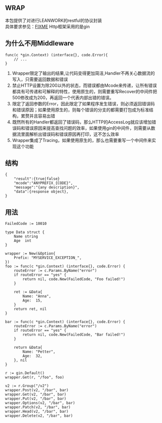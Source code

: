 WRAP
--------------------
本包提供了对进行LEANWORK的restful的协议封装  
具体要求参见：[FIXME](#)
Http框架采用的是gin

为什么不用Middleware
----
```
func(c *gin.Context) (interface{}, code.Error){
    // ...
}
```
1. Wrapper限定了输出的结果,让代码变得更加简洁,Handler不再关心数据流的写入，只需要返回数据和错误
2. 禁止HTTP设置为除200以外的状态，而错误都由Mcode来传递，让所有错误都具有可传递和可解释的特性，使用原生的，则需要重写Recover的中间件把500修改成为200，再返回一个代表内部出错的错误。
3. 限定了返回参数的Error，因此限定了如果程序发生错误，则必须返回错误码和错误原因；如果使用原生的，则每个错误的分支的都需要打包成为标准结构，累赘并且容易出错
4. 既然所有的Handler都返回了错误码，那么HTTP的AccessLog就应该增加错误码和错误原因来提高查找问题的效率，如果使用gin的中间件，则需要从数据流里面解析出错误码和错误原因再打印，这不怎么效率
5. Wrapper集成了Tracing，如果使用原生的，那么也需要重写一个中间件来实现这个功能

结构
-----
```
{
    "result":{true|false}
    "mcode":"ANYPREFIX_{CODE}",
    "message":"{any description}",
    "data":{response object},
}
```

用法
---------

```
FailedCode := 10010

type Data struct {
    Name string
    Age  int
}

wrapper := New(&Option{
    Prefix: "MYSERVICE_EXCEPTION_",
})
foo := func(c *gin.Context) (interface{}, code.Error) {
    routeError := c.Params.ByName("error")
    if routeError == "yes" {
        return nil, code.New(FailedCode, "Foo failed!")
    }

    ret := &Data{
        Name: "Anna",
        Age:  15,
    }
    return ret, nil
}

bar := func(c *gin.Context) (interface{}, code.Error) {
    routeError := c.Params.ByName("error")
    if routeError == "yes" {
        return nil, code.New(FailedCode, "Bar failed!")
    }

    return &Data{
        Name: "Petter",
        Age:  32,
    }, nil
}

r := gin.Default()
wrapper.Get(r, "/foo", foo)

v2 := r.Group("/v2")
wrapper.Post(v2, "/bar", bar)
wrapper.Get(v2, "/bar", bar)
wrapper.Put(v2, "/bar", bar)
wrapper.Options(v2, "/bar", bar)
wrapper.Patch(v2, "/bar", bar)
wrapper.Head(v2, "/bar", bar)
wrapper.Delete(v2, "/bar", bar)
```